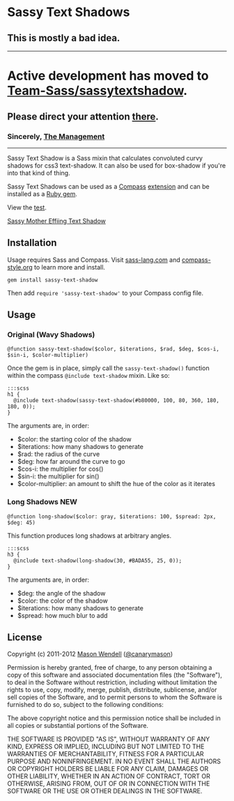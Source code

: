 # Sassy Text Shadows

## This is mostly a bad idea.

------
# Active development has moved to [Team-Sass/sassytextshadow](https://github.com/Team-Sass/sassytextshadow).
## Please direct your attention [there](https://github.com/Team-Sass/sassytextshadow). 
### Sincerely, [The Management](https://github.com/Team-Sass)

------

Sassy Text Shadow is a Sass mixin that calculates convoluted curvy shadows for css3 text-shadow. It can also be used for box-shadow if you're into that kind of thing.

Sassy Text Shadows can be used as a [Compass](http://compass-style.org/) [extension](http://compass-style.org/help/tutorials/extensions/) and can be installed as a [Ruby gem](https://rubygems.org/gems/sassy-text-shadow).

View the [test](http://dabblet.com/gist/1565787).  

[Sassy Mother Effiing Text Shadow](http://sassymothereffingtextshadow.com/)

## Installation

Usage requires Sass and Compass. Visit [sass-lang.com](http://sass-lang.com) and [compass-style.org](http://compass-style.org) to learn more and install.

`gem install sassy-text-shadow`

Then add `require 'sassy-text-shadow'` to your Compass config file.


## Usage

### Original (Wavy Shadows)

`@function sassy-text-shadow($color, $iterations, $rad, $deg, $cos-i, $sin-i, $color-multiplier) `

Once the gem is in place, simply call the `sassy-text-shadow()` function within the compass `@include text-shadow` mixin. Like so:

    :::scss
    h1 {
      @include text-shadow(sassy-text-shadow(#b80000, 100, 80, 360, 180, 180, 0));
    }

The arguments are, in order:

  - $color: the starting color of the shadow
  - $iterations: how many shadows to generate
  - $rad: the radius of the curve
  - $deg: how far around the curve to go
  - $cos-i: the multiplier for cos()
  - $sin-i: the multiplier for sin()
  - $color-multiplier: an amount to shift the hue of the color as it iterates


### Long Shadows **NEW**

`@function long-shadow($color: gray, $iterations: 100, $spread: 2px, $deg: 45)`

This function produces long shadows at arbitrary angles.

    :::scss
    h3 {
      @include text-shadow(long-shadow(30, #BADA55, 25, 0));
    }

The arguments are, in order:

  - $deg: the angle of the shadow
  - $color: the color of the shadow
  - $iterations: how many shadows to generate
  - $spread: how much blur to add

## License

Copyright (c) 2011-2012 [Mason Wendell](http://thecodingdesigner.com/) ([@canarymason](http://twitter.com/canarymason))

Permission is hereby granted, free of charge, to any person obtaining a copy of this software and associated documentation files (the "Software"), to deal in the Software without restriction, including without limitation the rights to use, copy, modify, merge, publish, distribute, sublicense, and/or sell copies of the Software, and to permit persons to whom the Software is furnished to do so, subject to the following conditions:

The above copyright notice and this permission notice shall be included in all copies or substantial portions of the Software.

THE SOFTWARE IS PROVIDED "AS IS", WITHOUT WARRANTY OF ANY KIND, EXPRESS OR IMPLIED, INCLUDING BUT NOT LIMITED TO THE WARRANTIES OF MERCHANTABILITY, FITNESS FOR A PARTICULAR PURPOSE AND NONINFRINGEMENT. IN NO EVENT SHALL THE AUTHORS OR COPYRIGHT HOLDERS BE LIABLE FOR ANY CLAIM, DAMAGES OR OTHER LIABILITY, WHETHER IN AN ACTION OF CONTRACT, TORT OR OTHERWISE, ARISING FROM, OUT OF OR IN CONNECTION WITH THE SOFTWARE OR THE USE OR OTHER DEALINGS IN THE SOFTWARE.
